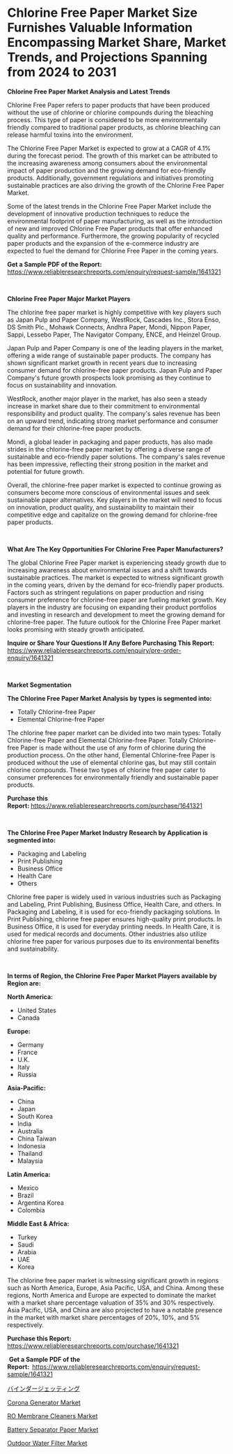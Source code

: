 <p><h1>Chlorine Free Paper Market Size Furnishes Valuable Information Encompassing Market Share, Market Trends, and Projections Spanning from 2024 to 2031</h1></p><p><strong>Chlorine Free Paper Market Analysis and Latest Trends</strong></p>
<p><p>Chlorine Free Paper refers to paper products that have been produced without the use of chlorine or chlorine compounds during the bleaching process. This type of paper is considered to be more environmentally friendly compared to traditional paper products, as chlorine bleaching can release harmful toxins into the environment.</p><p>The Chlorine Free Paper Market is expected to grow at a CAGR of 4.1% during the forecast period. The growth of this market can be attributed to the increasing awareness among consumers about the environmental impact of paper production and the growing demand for eco-friendly products. Additionally, government regulations and initiatives promoting sustainable practices are also driving the growth of the Chlorine Free Paper Market.</p><p>Some of the latest trends in the Chlorine Free Paper Market include the development of innovative production techniques to reduce the environmental footprint of paper manufacturing, as well as the introduction of new and improved Chlorine Free Paper products that offer enhanced quality and performance. Furthermore, the growing popularity of recycled paper products and the expansion of the e-commerce industry are expected to fuel the demand for Chlorine Free Paper in the coming years.</p></p>
<p><strong>Get a Sample PDF of the Report:&nbsp;</strong> <a href="https://www.reliableresearchreports.com/enquiry/request-sample/1641321">https://www.reliableresearchreports.com/enquiry/request-sample/1641321</a></p>
<p>&nbsp;</p>
<p><strong>Chlorine Free Paper Major Market Players</strong></p>
<p><p>The chlorine free paper market is highly competitive with key players such as Japan Pulp and Paper Company, WestRock, Cascades Inc., Stora Enso, DS Smith Plc., Mohawk Connects, Andhra Paper, Mondi, Nippon Paper, Sappi, Lessebo Paper, The Navigator Company, ENCE, and Heinzel Group.</p><p>Japan Pulp and Paper Company is one of the leading players in the market, offering a wide range of sustainable paper products. The company has shown significant market growth in recent years due to increasing consumer demand for chlorine-free paper products. Japan Pulp and Paper Company's future growth prospects look promising as they continue to focus on sustainability and innovation.</p><p>WestRock, another major player in the market, has also seen a steady increase in market share due to their commitment to environmental responsibility and product quality. The company's sales revenue has been on an upward trend, indicating strong market performance and consumer demand for their chlorine-free paper products.</p><p>Mondi, a global leader in packaging and paper products, has also made strides in the chlorine-free paper market by offering a diverse range of sustainable and eco-friendly paper solutions. The company's sales revenue has been impressive, reflecting their strong position in the market and potential for future growth.</p><p>Overall, the chlorine-free paper market is expected to continue growing as consumers become more conscious of environmental issues and seek sustainable paper alternatives. Key players in the market will need to focus on innovation, product quality, and sustainability to maintain their competitive edge and capitalize on the growing demand for chlorine-free paper products.</p></p>
<p>&nbsp;</p>
<p><strong>What Are The Key Opportunities For Chlorine Free Paper Manufacturers?</strong></p>
<p><p>The global Chlorine Free Paper market is experiencing steady growth due to increasing awareness about environmental issues and a shift towards sustainable practices. The market is expected to witness significant growth in the coming years, driven by the demand for eco-friendly paper products. Factors such as stringent regulations on paper production and rising consumer preference for chlorine-free paper are fueling market growth. Key players in the industry are focusing on expanding their product portfolios and investing in research and development to meet the growing demand for chlorine-free paper. The future outlook for the Chlorine Free Paper market looks promising with steady growth anticipated.</p></p>
<p><strong>Inquire or Share Your Questions If Any Before Purchasing This Report:</strong> <a href="https://www.reliableresearchreports.com/enquiry/pre-order-enquiry/1641321">https://www.reliableresearchreports.com/enquiry/pre-order-enquiry/1641321</a></p>
<p>&nbsp;</p>
<p><strong>Market Segmentation</strong></p>
<p><strong>The Chlorine Free Paper Market Analysis by types is segmented into:</strong></p>
<p><ul><li>Totally Chlorine-free Paper</li><li>Elemental Chlorine-free Paper</li></ul></p>
<p><p>The chlorine free paper market can be divided into two main types: Totally Chlorine-free Paper and Elemental Chlorine-free Paper. Totally Chlorine-free Paper is made without the use of any form of chlorine during the production process. On the other hand, Elemental Chlorine-free Paper is produced without the use of elemental chlorine gas, but may still contain chlorine compounds. These two types of chlorine free paper cater to consumer preferences for environmentally friendly and sustainable paper products.</p></p>
<p><strong>Purchase this Report:&nbsp;</strong><a href="https://www.reliableresearchreports.com/purchase/1641321">https://www.reliableresearchreports.com/purchase/1641321</a></p>
<p>&nbsp;</p>
<p><strong>The Chlorine Free Paper Market Industry Research by Application is segmented into:</strong></p>
<p><ul><li>Packaging and Labeling</li><li>Print Publishing</li><li>Business Office</li><li>Health Care</li><li>Others</li></ul></p>
<p><p>Chlorine free paper is widely used in various industries such as Packaging and Labeling, Print Publishing, Business Office, Health Care, and others. In Packaging and Labeling, it is used for eco-friendly packaging solutions. In Print Publishing, chlorine free paper ensures high-quality print products. In Business Office, it is used for everyday printing needs. In Health Care, it is used for medical records and documents. Other industries also utilize chlorine free paper for various purposes due to its environmental benefits and sustainability.</p></p>
<p>&nbsp;</p>
<p><strong>In terms of Region, the Chlorine Free Paper Market Players available by Region are:</strong></p>
<p>
    <p> <strong> North America: </strong>
        <ul>
            <li>United States</li>
            <li>Canada</li>
        </ul>
        </p> 
    <p> <strong> Europe: </strong>
        <ul>
            <li>Germany</li>
            <li>France</li>
            <li>U.K.</li>
            <li>Italy</li>
            <li>Russia</li>
        </ul>
        </p> 
    <p> <strong> Asia-Pacific: </strong>
        <ul>
            <li>China</li>
            <li>Japan</li>
            <li>South Korea</li>
            <li>India</li>
            <li>Australia</li>
            <li>China Taiwan</li>
            <li>Indonesia</li>
            <li>Thailand</li>
            <li>Malaysia</li>
        </ul>
        </p> 
    <p> <strong> Latin America: </strong>
        <ul>
            <li>Mexico</li>
            <li>Brazil</li>
            <li>Argentina Korea</li>
            <li>Colombia</li>
        </ul>
        </p> 
    <p> <strong> Middle East & Africa: </strong>
        <ul>
            <li>Turkey</li>
            <li>Saudi</li>
            <li>Arabia</li>
            <li>UAE</li>
            <li>Korea</li>
        </ul>
    </p>
    </p>
<p><p>The chlorine free paper market is witnessing significant growth in regions such as North America, Europe, Asia Pacific, USA, and China. Among these regions, North America and Europe are expected to dominate the market with a market share percentage valuation of 35% and 30% respectively. Asia Pacific, USA, and China are also projected to have a notable presence in the market with market share percentages of 20%, 10%, and 5% respectively.</p></p>
<p><strong>Purchase this Report: </strong><a href="https://www.reliableresearchreports.com/purchase/1641321">https://www.reliableresearchreports.com/purchase/1641321</a></p>
<p>&nbsp;<strong>Get a Sample PDF of the Report:&nbsp;&nbsp;</strong><a href="https://www.reliableresearchreports.com/enquiry/request-sample/1641321">https://www.reliableresearchreports.com/enquiry/request-sample/1641321</a></p>
<p><strong></strong></p>
<p><p><a href="https://github.com/jkjreqjscoxx7/Market-Research-Report-List-1/blob/main/9732127193959.md">バインダージェッティング</a></p><p><a href="https://issuu.com/reportprime-2/docs/corona-generator-market-size-2030.pptx">Corona Generator Market</a></p><p><a href="https://github.com/brenzgnarento/Market-Research-Report-List-1/blob/main/ro-membrane-cleaners-market.md">RO Membrane Cleaners Market</a></p><p><a href="https://github.com/jerrycopelandthomaswsqd8q/Market-Research-Report-List-1/blob/main/battery-separator-paper-market.md">Battery Separator Paper Market</a></p><p><a href="https://issuu.com/reportprime-2/docs/outdoor-water-filter-market-size-2030.pptx">Outdoor Water Filter Market</a></p></p>